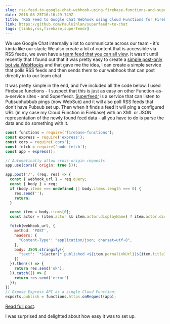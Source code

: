 ```yaml
---
slug: rss-feed-to-google-chat-webhook-using-firebase-functions-and-superfeedr
date: 2018-08-25T16:16:29.749Z
title: 'RSS Feed to Google Chat Webhook using Cloud Functions for Firebase and Superfeedr'
link: https://github.com/PaulKinlan/superfeedr-to-chat
tags: [links,rss,firebase,superfeedr]
---
```

We use Google Chat internally a lot to communicate across our team - it's kinda
like our slack; We also create a lot of content that is accessible via RSS
feeds, we even have a [team feed that you can all
view](http://devwebfeed.appspot.com). It wasn't until recently that I found out
that it was pretty easy to create a [simple post-only bot via
WebHooks](https://developers.google.com/hangouts/chat/how-tos/webhooks) and that
gave me the idea, I can create a simple service that polls RSS feeds and then
sends them to our webhook that can post directly in to our team chat.

It was pretty simple in the end, and I've included all the code below. I used
Firebase functions - I suspect that this is just as easy on other
Function-as-a-service sites - and Superfeedr.
[Superfeedr](https://superfeedr.com/) is a service that can listen to
Pubsubhubbub pings (now WebSub) and it will also poll RSS feeds that don't have
Pubsub set up. Then when it finds a feed it will ping a configured URL (in my
case my Cloud Function in Firebase) with an XML or JSON representation of the newly found
feed data - all you have to do is parse the data and do something with it.

```javascript
const functions = require('firebase-functions');
const express = require('express');
const cors = require('cors');
const fetch = require('node-fetch');
const app = express();

// Automatically allow cross-origin requests
app.use(cors({ origin: true }));

app.post('/', (req, res) => {
  const { webhook_url } = req.query;
  const { body } = req;
  if (body.items === undefined || body.items.length === 0) {
    res.send('');
    return;
  }

  const item = body.items[0];
  const actor = (item.actor && item.actor.displayName) ? item.actor.displayName : body.title;

  fetch(webhook_url, {
    method: 'POST',
    headers: {
      "Content-Type": "application/json; charset=utf-8",
    },
    body: JSON.stringify({
      "text": `*${actor}* published <${item.permalinkUrl}|${item.title}>. Please consider <https://twitter.com/intent/tweet?url=${encodeURIComponent(body.items[0].permalinkUrl)}&text=${encodeURIComponent(body.items[0].title)}|Sharing it>.`
    })  
  }).then(() => {
    return res.send('ok');
  }).catch(() => {
    return res.send('error')
  });
})
// Expose Express API as a single Cloud Function:
exports.publish = functions.https.onRequest(app);
```

[Read full post](https://github.com/PaulKinlan/superfeedr-to-chat).

I was surprised and delighted about how easy it was to set up.
